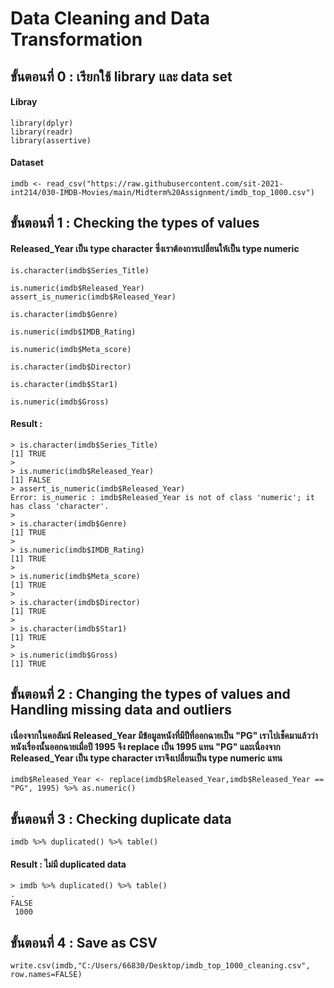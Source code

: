 # Data Cleaning and Data Transformation
## ขั้นตอนที่ 0 : เรียกใช้ library และ data set
#### Libray
```{R}
library(dplyr)
library(readr)
library(assertive)
```
#### Dataset
```{R}
imdb <- read_csv("https://raw.githubusercontent.com/sit-2021-int214/030-IMDB-Movies/main/Midterm%20Assignment/imdb_top_1000.csv")
```

##  ขั้นตอนที่ 1 : Checking the types of values
#### Released_Year เป็น type character ซึ่งเราต้องการเปลี่ยนให้เป็น type numeric
```{R}
is.character(imdb$Series_Title)

is.numeric(imdb$Released_Year)
assert_is_numeric(imdb$Released_Year)

is.character(imdb$Genre)

is.numeric(imdb$IMDB_Rating)

is.numeric(imdb$Meta_score)

is.character(imdb$Director)

is.character(imdb$Star1)

is.numeric(imdb$Gross)
```
#### Result : 
```{R}
> is.character(imdb$Series_Title)
[1] TRUE
> 
> is.numeric(imdb$Released_Year)
[1] FALSE
> assert_is_numeric(imdb$Released_Year)
Error: is_numeric : imdb$Released_Year is not of class 'numeric'; it has class 'character'.
> 
> is.character(imdb$Genre)
[1] TRUE
> 
> is.numeric(imdb$IMDB_Rating)
[1] TRUE
> 
> is.numeric(imdb$Meta_score)
[1] TRUE
> 
> is.character(imdb$Director)
[1] TRUE
> 
> is.character(imdb$Star1)
[1] TRUE
> 
> is.numeric(imdb$Gross)
[1] TRUE
```
##  ขั้นตอนที่ 2 : Changing the types of values and Handling missing data and outliers
#### เนื่องจากในคอลัมน์ Released_Year มีข้อมูลหนังที่มีปีที่ออกฉายเป็น "PG" เราไปเช็คมาแล้วว่าหนังเรื่องนั้นออกฉายเมื่อปี 1995 จึง replace เป็น 1995 แทน "PG" และเนื่องจาก Released_Year เป็น type character เราจึงเปลี่ยนเป็น type numeric แทน
```{R}
imdb$Released_Year <- replace(imdb$Released_Year,imdb$Released_Year == "PG", 1995) %>% as.numeric()
```
##  ขั้นตอนที่ 3 : Checking duplicate data
```{R}
imdb %>% duplicated() %>% table()
```
#### Result : ไม่มี duplicated data
```{R}
> imdb %>% duplicated() %>% table()
.
FALSE 
 1000 
```
## ขั้นตอนที่ 4 : Save as CSV
```{R}
write.csv(imdb,"C:/Users/66830/Desktop/imdb_top_1000_cleaning.csv", row.names=FALSE)
```
